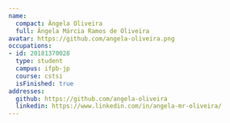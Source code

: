 ```yaml
---
name:
  compact: Ângela Oliveira
  full: Ângela Márcia Ramos de Oliveira
avatar: https://github.com/angela-oliveira.png
occupations:
- id: 20181370028
  type: student
  campus: ifpb-jp
  course: cstsi
  isFinished: true
addresses:
  github: https://github.com/angela-oliveira
  linkedin: https://www.linkedin.com/in/angela-mr-oliveira/
---
```


